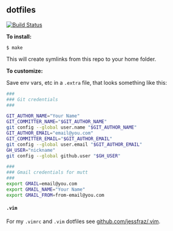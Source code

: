## dotfiles

[![Build Status](https://travis-ci.org/jamesmstone/dotfiles.svg?branch=master)](https://travis-ci.org/jamesmstone/dotfiles)

**To install:**

```console
$ make
```

This will create symlinks from this repo to your home folder.

**To customize:**

Save env vars, etc in a `.extra` file, that looks something like
this:

```bash
###
### Git credentials
###

GIT_AUTHOR_NAME="Your Name"
GIT_COMMITTER_NAME="$GIT_AUTHOR_NAME"
git config --global user.name "$GIT_AUTHOR_NAME"
GIT_AUTHOR_EMAIL="email@you.com"
GIT_COMMITTER_EMAIL="$GIT_AUTHOR_EMAIL"
git config --global user.email "$GIT_AUTHOR_EMAIL"
GH_USER="nickname"
git config --global github.user "$GH_USER"

###
### Gmail credentials for mutt
###
export GMAIL=email@you.com
export GMAIL_NAME="Your Name"
export GMAIL_FROM=from-email@you.com
```

#### `.vim`

For my `.vimrc` and `.vim` dotfiles see
[github.com/jessfraz/.vim](https://github.com/jessfraz/.vim).
